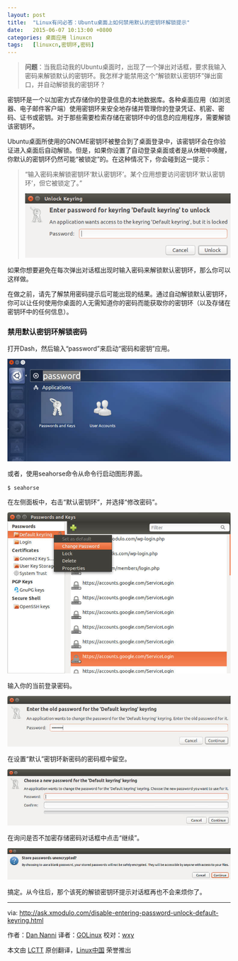 ```yaml
---
layout: post
title:	"Linux有问必答：Ubuntu桌面上如何禁用默认的密钥环解锁提示"
date:	2015-06-07 10:13:00 +0800 
categories:	桌面应用 linuxcn 
tags:	[linuxcn,密钥环,密码]
---
```




> 
> **问题**：当我启动我的Ubuntu桌面时，出现了一个弹出对话框，要求我输入密码来解锁默认的密钥环。我怎样才能禁用这个“解锁默认密钥环”弹出窗口，并自动解锁我的密钥环？
> 
> 
> 


密钥环是一个以加密方式存储你的登录信息的本地数据库。各种桌面应用（如浏览器、电子邮件客户端）使用密钥环来安全地存储并管理你的登录凭证、机密、密码、证书或密钥。对于那些需要检索存储在密钥环中的信息的应用程序，需要解锁该密钥环。


Ubuntu桌面所使用的GNOME密钥环被整合到了桌面登录中，该密钥环会在你验证进入桌面后自动解锁。但是，如果你设置了自动登录桌面或者是从休眠中唤醒，你默认的密钥环仍然可能“被锁定”的。在这种情况下，你会碰到这一提示：



> 
> “输入密码来解锁密钥环‘默认密钥环’。某个应用想要访问密钥环‘默认密钥环’，但它被锁定了。”
> 
> 
> ![](/Asserts/Images/album/201506/07/081515r3wlbiiwgdbdiwlg.png)
> 
> 
> 


如果你想要避免在每次弹出对话框出现时输入密码来解锁默认密钥环，那么你可以这样做。


在做之前，请先了解禁用密码提示后可能出现的结果。通过自动解锁默认密钥环，你可以让任何使用你桌面的人无需知道你的密码而能获取你的密钥环（以及存储在密钥环中的任何信息）。


### 禁用默认密钥环解锁密码


打开Dash，然后输入“password”来启动“密码和密钥”应用。


![](/Asserts/Images/album/201506/07/081517r4b4cywawadicjaa.jpg)


或者，使用seahorse命令从命令行启动图形界面。



```
$ seahorse 

```

在左侧面板中，右击“默认密钥环”，并选择“修改密码”。


![](/Asserts/Images/album/201506/07/081518he4446c40e2424cv.jpg)


输入你的当前登录密码。


![](/Asserts/Images/album/201506/07/081519zh06chd6c0hfqhjd.jpg)


在设置“默认”密钥环新密码的密码框中留空。


![](/Asserts/Images/album/201506/07/081519slvf21424d1dmzwe.jpg)


在询问是否不加密存储密码对话框中点击“继续”。


![](/Asserts/Images/album/201506/07/081519qbn13rcqv11vvqpq.jpg)


搞定。从今往后，那个该死的解锁密钥环提示对话框再也不会来烦你了。




---


via: <http://ask.xmodulo.com/disable-entering-password-unlock-default-keyring.html>


作者：[Dan Nanni](http://ask.xmodulo.com/author/nanni) 译者：[GOLinux](https://github.com/GOLinux) 校对：[wxy](https://github.com/wxy)


本文由 [LCTT](https://github.com/LCTT/TranslateProject) 原创翻译，[Linux中国](https://linux.cn/) 荣誉推出
